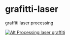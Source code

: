 # grafitti-laser
graffiti laser processing


[![Alt Processing laser graffiti](http://img.youtube.com/vi/1blh2uA0bb8/0.jpg)](http://www.youtube.com/watch?v=1blh2uA0bb8)
